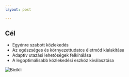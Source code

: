 ```yaml
---
layout: post

---
```

## Cél

- Egyénre szabott közlekedés
- Az egészséges és környezettudatos életmód kialakítása
- Adaptív utazási lehetőségek felkínálása
- A legoptimálisabb közlekedési eszköz kiválasztása

![Bicikli](/hackathon-presentation/images/bico.jpg)
